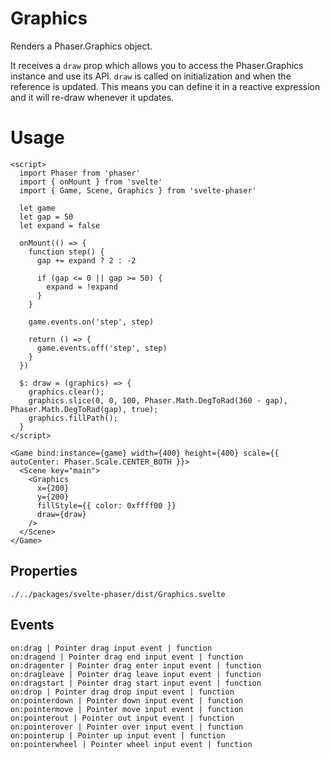 # Graphics

Renders a Phaser.Graphics object.

It receives a `draw` prop which allows you to access the Phaser.Graphics instance and use its API. `draw` is called on initialization and when the reference is updated. This means you can define it in a reactive expression and it will re-draw whenever it updates.

# Usage

```example
<script>
  import Phaser from 'phaser'
  import { onMount } from 'svelte'
  import { Game, Scene, Graphics } from 'svelte-phaser'

  let game
  let gap = 50
  let expand = false

  onMount(() => {
    function step() {
      gap += expand ? 2 : -2

      if (gap <= 0 || gap >= 50) {
        expand = !expand
      }
    }

    game.events.on('step', step)

    return () => {
      game.events.off('step', step)
    }
  })

  $: draw = (graphics) => {
    graphics.clear();
    graphics.slice(0, 0, 100, Phaser.Math.DegToRad(360 - gap), Phaser.Math.DegToRad(gap), true);
    graphics.fillPath();
  }
</script>

<Game bind:instance={game} width={400} height={400} scale={{ autoCenter: Phaser.Scale.CENTER_BOTH }}>
  <Scene key="main">
    <Graphics
      x={200}
      y={200}
      fillStyle={{ color: 0xffff00 }}
      draw={draw}
    />
  </Scene>
</Game>
```

## Properties

```properties
./../packages/svelte-phaser/dist/Graphics.svelte
```

## Events

```properties
on:drag | Pointer drag input event | function
on:dragend | Pointer drag end input event | function
on:dragenter | Pointer drag enter input event | function
on:dragleave | Pointer drag leave input event | function
on:dragstart | Pointer drag start input event | function
on:drop | Pointer drag drop input event | function
on:pointerdown | Pointer down input event | function
on:pointermove | Pointer move input event | function
on:pointerout | Pointer out input event | function
on:pointerover | Pointer over input event | function
on:pointerup | Pointer up input event | function
on:pointerwheel | Pointer wheel input event | function
```
